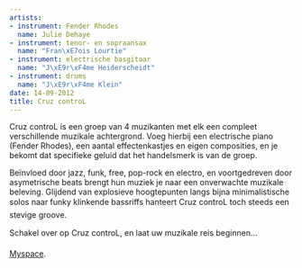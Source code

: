 ```yaml
---
artists:
- instrument: Fender Rhodes
  name: Julie Dehaye
- instrument: tenor- en sopraansax
  name: "Fran\xE7ois Lourtie"
- instrument: electrische basgitaar
  name: "J\xE9r\xF4me Heiderscheidt"
- instrument: drums
  name: "J\xE9r\xF4me Klein"
date: 14-09-2012
title: Cruz controL
---
```

Cruz controL is een groep van 4 muzikanten met elk een compleet verschillende muzikale achtergrond. Voeg hierbij een electrische piano (Fender Rhodes), een aantal effectenkastjes en eigen composities, en je bekomt dat specifieke geluid dat het handelsmerk is van de groep. 

Beïnvloed door jazz, funk, free, pop-rock en electro, en voortgedreven door asymetrische beats brengt hun muziek je naar een onverwachte muzikale beleving. Glijdend van explosieve hoogtepunten langs bijna minimalistische solos naar funky klinkende bassriffs hanteert Cruz controL toch steeds een stevige groove. 

Schakel over op Cruz controL, en laat uw muzikale reis beginnen... 

[Myspace](http://www.myspace.com/cruzcontrolmusic).